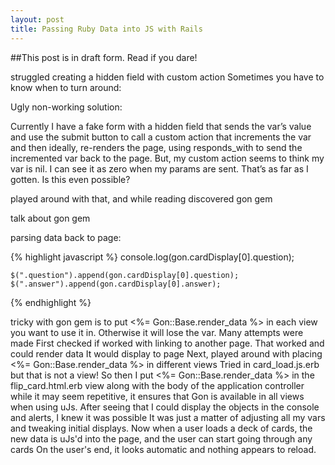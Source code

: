 ```yaml
---
layout: post
title: Passing Ruby Data into JS with Rails
---
```


##This post is in draft form. Read if you dare!

struggled creating a hidden field with custom action
Sometimes you have to know when to turn around:

Ugly non-working solution:

Currently I have a fake form with a hidden field that sends the var’s value and use the submit button to call a custom action that increments the var and then ideally, re-renders the page, using responds_with to send the incremented var back to the page. But, my custom action seems to think my var is nil. I can see it as zero when my params are sent. That’s as far as I gotten. Is this even possible?


played around with that, and while reading discovered gon gem

talk about gon gem

parsing data back to page:

{% highlight javascript %}
console.log(gon.cardDisplay[0].question);

	$(".question").append(gon.cardDisplay[0].question);
	$(".answer").append(gon.cardDisplay[0].answer);
{% endhighlight %}

tricky with gon gem is to put <%=  Gon::Base.render_data %>
in each view you want to use it in. Otherwise it will lose the var.
Many attempts were made
First checked if worked with linking to another page. That worked and could render data
It would display to page
Next, played around with placing <%=  Gon::Base.render_data %> in different views
Tried in card_load.js.erb
but that is not a view!
So then I put <%=  Gon::Base.render_data %> in the flip_card.html.erb view
along with the body of the application controller
while it may seem repetitive, it ensures that Gon is available in all views when using uJs.
After seeing that I could display the objects in the console and alerts, I knew it was possible
It was just a matter of adjusting all my vars and tweaking initial displays.
Now when a user loads a deck of cards, the new data is uJs'd into the page, and the user can start going through any cards
On the user's end, it looks automatic and nothing appears to reload.
